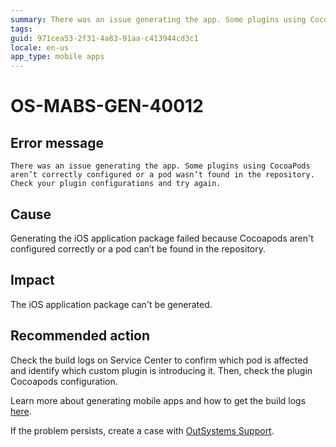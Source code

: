 ```yaml
---
summary: There was an issue generating the app. Some plugins using CocoaPods aren’t correctly configured or a pod wasn’t found in the repository. Check your plugin configurations and try again.
tags:
guid: 971cea53-2f31-4a83-91aa-c413944cd3c1
locale: en-us
app_type: mobile apps
---
```


# OS-MABS-GEN-40012

## Error message

`There was an issue generating the app. Some plugins using CocoaPods aren’t correctly configured or a pod wasn’t found in the repository. Check your plugin configurations and try again.`

## Cause

Generating the iOS application package failed because Cocoapods aren't configured correctly or a pod can’t be found in the repository.

## Impact

The iOS application package can't be generated.

## Recommended action

Check the build logs on Service Center to confirm which pod is affected and identify which custom plugin is introducing it. Then, check the plugin Cocoapods configuration.

Learn more about generating mobile apps and how to get the build logs [here](https://success.outsystems.com/Documentation/11/Delivering_Mobile_Apps/Generate_and_Distribute_Your_Mobile_App#download-mobile-app-build-logs).

If the problem persists, create a case with [OutSystems Support](https://www.outsystems.com/support/portal/open-support-case?ErrorCode=OS-MABS-GEN-40012
).
